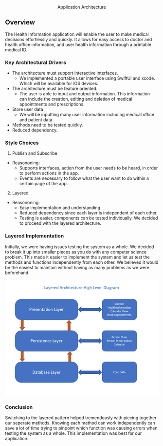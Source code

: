<p align="center">
    Application Architecture 
</p>

## Overview
The Health Information application will enable the user to make medical decisions effortlessly and quickly. It allows for easy access to doctor and health office information, and user health information through a printable medical ID.

### Key Architectural Drivers
* The architecture must support interactive interfaces.
  * We implemented a portable user interface using SwiftUI and xcode. Which will be available for iOS devices.
* The architecture must be feature oriented.
  * The user is able to input and output information. This information can include the creation, editing and deletion of medical appointments and prescriptions.
* Store user data
  * We will be inputting many user information including medical office and patient data.
* Methods need to be tested quickly.
* Reduced dependency.

### Style Choices
1. Publish and Subscribe
* Reasononing:
  * Supports interfaces, action from the user needs to be heard, in order to perform actions in the app.
  * Events are necessary to follow what the user want to do within a certain page of the app.
2. Layered
* Reasononing:
  * Easy implementation and understanding.
  * Reduced dependency since each layer is independent of each other. 
  * Testing is easier, components can be tested individually.
We decided to proceed with the layered architecture.

### Layered Implementation
Initially, we were having issues testing the system as a whole. We decided to break it up into smaller pieces as you do with any computer science problem. This made it easier to implement the system and let us test the methods and functions independently from each other. We believed it would be the easiest to maintain without having as many problems as we were beforehand. <br>

![Layered Architecture](layered.png)


### Conclusion
Switching to the layered pattern helped tremendously with piecing together our seperate methods. Knowing each method can work independently can save a lot of time trying to pinpoint which function was causing errors when testing the system as a whole. This implementation was best for our application.
